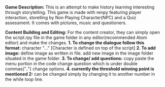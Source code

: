 **Game Description:**
This is an attempt to make history learning interesting through storytelling. This game is made with renpy featuring player interaction, storelling by Non Playing Character(NPC) and a Quiz assessment. 
It comes with pictures, music and questioners.

**Content Building and Editing:**
For the content creator, they can simply open the script.rpy file in the game folder in any editor(recommended Atom editor) and make the changes.
  **1. To change the dialogue follow this format:**
     character "..." [Character is defined on top of the script]
  **2. To add image:**
     define image as written in file.
     add new image in the image folder situated in the game folder.
  **3. To change/ add questions:**
     copy paste the menu portion in the code
     change question which is under double commas("..")
     change options.
   **4. currently the threshold winning point is mentioned 2:**
      can be changed simply by changing it to another number in the while loop line. 
